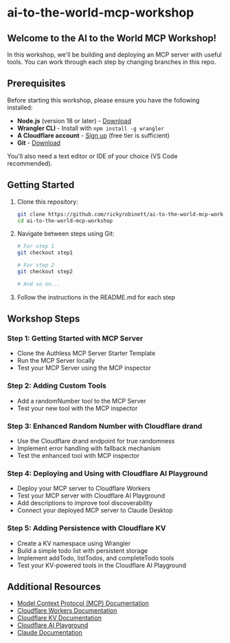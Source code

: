 # ai-to-the-world-mcp-workshop

## Welcome to the AI to the World MCP Workshop!

In this workshop, we'll be building and deploying an MCP server with useful tools. You can work through each step by changing branches in this repo.

## Prerequisites

Before starting this workshop, please ensure you have the following installed:

- **Node.js** (version 18 or later) - [Download](https://nodejs.org/)
- **Wrangler CLI** - Install with `npm install -g wrangler`
- **A Cloudflare account** - [Sign up](https://dash.cloudflare.com/sign-up) (free tier is sufficient)
- **Git** - [Download](https://git-scm.com/downloads)

You'll also need a text editor or IDE of your choice (VS Code recommended).

## Getting Started

1. Clone this repository:
   ```bash
   git clone https://github.com/rickyrobinett/ai-to-the-world-mcp-workshop.git
   cd ai-to-the-world-mcp-workshop
   ```

2. Navigate between steps using Git:
   ```bash
   # For step 1
   git checkout step1
   
   # For step 2
   git checkout step2
   
   # And so on...
   ```

3. Follow the instructions in the README.md for each step

## Workshop Steps

### Step 1: Getting Started with MCP Server
- Clone the Authless MCP Server Starter Template
- Run the MCP Server locally
- Test your MCP Server using the MCP inspector

### Step 2: Adding Custom Tools
- Add a randomNumber tool to the MCP Server
- Test your new tool with the MCP inspector

### Step 3: Enhanced Random Number with Cloudflare drand
- Use the Cloudflare drand endpoint for true randomness
- Implement error handling with fallback mechanism
- Test the enhanced tool with MCP inspector

### Step 4: Deploying and Using with Cloudflare AI Playground
- Deploy your MCP server to Cloudflare Workers
- Test your MCP server with Cloudflare AI Playground
- Add descriptions to improve tool discoverability
- Connect your deployed MCP server to Claude Desktop

### Step 5: Adding Persistence with Cloudflare KV
- Create a KV namespace using Wrangler
- Build a simple todo list with persistent storage
- Implement addTodo, listTodos, and completeTodo tools
- Test your KV-powered tools in the Cloudflare AI Playground

## Additional Resources

- [Model Context Protocol (MCP) Documentation](https://modelcontextprotocol.io/)
- [Cloudflare Workers Documentation](https://developers.cloudflare.com/workers/)
- [Cloudflare KV Documentation](https://developers.cloudflare.com/workers/runtime-apis/kv/)
- [Cloudflare AI Playground](https://playground.ai.cloudflare.com/)
- [Claude Documentation](https://docs.anthropic.com/claude/)
